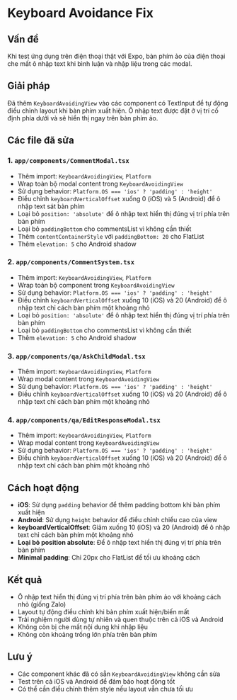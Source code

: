 # Keyboard Avoidance Fix

## Vấn đề

Khi test ứng dụng trên điện thoại thật với Expo, bàn phím ảo của điện thoại che mất ô nhập text khi bình luận và nhập liệu trong các modal.

## Giải pháp

Đã thêm `KeyboardAvoidingView` vào các component có TextInput để tự động điều chỉnh layout khi bàn phím xuất hiện. Ô nhập text được đặt ở vị trí cố định phía dưới và sẽ hiển thị ngay trên bàn phím ảo.

## Các file đã sửa

### 1. `app/components/CommentModal.tsx`

- Thêm import: `KeyboardAvoidingView`, `Platform`
- Wrap toàn bộ modal content trong `KeyboardAvoidingView`
- Sử dụng behavior: `Platform.OS === 'ios' ? 'padding' : 'height'`
- Điều chỉnh `keyboardVerticalOffset` xuống 0 (iOS) và 5 (Android) để ô nhập text sát bàn phím
- Loại bỏ `position: 'absolute'` để ô nhập text hiển thị đúng vị trí phía trên bàn phím
- Loại bỏ `paddingBottom` cho commentsList vì không cần thiết
- Thêm `contentContainerStyle` với `paddingBottom: 20` cho FlatList
- Thêm `elevation: 5` cho Android shadow

### 2. `app/components/CommentSystem.tsx`

- Thêm import: `KeyboardAvoidingView`, `Platform`
- Wrap toàn bộ component trong `KeyboardAvoidingView`
- Sử dụng behavior: `Platform.OS === 'ios' ? 'padding' : 'height'`
- Điều chỉnh `keyboardVerticalOffset` xuống 10 (iOS) và 20 (Android) để ô nhập text chỉ cách bàn phím một khoảng nhỏ
- Loại bỏ `position: 'absolute'` để ô nhập text hiển thị đúng vị trí phía trên bàn phím
- Loại bỏ `paddingBottom` cho commentsList vì không cần thiết
- Thêm `elevation: 5` cho Android shadow

### 3. `app/components/qa/AskChildModal.tsx`

- Thêm import: `KeyboardAvoidingView`, `Platform`
- Wrap modal content trong `KeyboardAvoidingView`
- Sử dụng behavior: `Platform.OS === 'ios' ? 'padding' : 'height'`
- Điều chỉnh `keyboardVerticalOffset` xuống 10 (iOS) và 20 (Android) để ô nhập text chỉ cách bàn phím một khoảng nhỏ

### 4. `app/components/qa/EditResponseModal.tsx`

- Thêm import: `KeyboardAvoidingView`, `Platform`
- Wrap modal content trong `KeyboardAvoidingView`
- Sử dụng behavior: `Platform.OS === 'ios' ? 'padding' : 'height'`
- Điều chỉnh `keyboardVerticalOffset` xuống 10 (iOS) và 20 (Android) để ô nhập text chỉ cách bàn phím một khoảng nhỏ

## Cách hoạt động

- **iOS**: Sử dụng `padding` behavior để thêm padding bottom khi bàn phím xuất hiện
- **Android**: Sử dụng `height` behavior để điều chỉnh chiều cao của view
- **keyboardVerticalOffset**: Giảm xuống 10 (iOS) và 20 (Android) để ô nhập text chỉ cách bàn phím một khoảng nhỏ
- **Loại bỏ position absolute**: Để ô nhập text hiển thị đúng vị trí phía trên bàn phím
- **Minimal padding**: Chỉ 20px cho FlatList để tối ưu khoảng cách

## Kết quả

- Ô nhập text hiển thị đúng vị trí phía trên bàn phím ảo với khoảng cách nhỏ (giống Zalo)
- Layout tự động điều chỉnh khi bàn phím xuất hiện/biến mất
- Trải nghiệm người dùng tự nhiên và quen thuộc trên cả iOS và Android
- Không còn bị che mất nội dung khi nhập liệu
- Không còn khoảng trống lớn phía trên bàn phím

## Lưu ý

- Các component khác đã có sẵn `KeyboardAvoidingView` không cần sửa
- Test trên cả iOS và Android để đảm bảo hoạt động tốt
- Có thể cần điều chỉnh thêm style nếu layout vẫn chưa tối ưu
